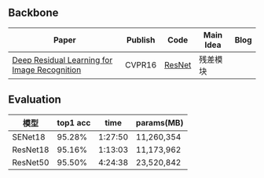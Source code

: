 ## Backbone

| Paper                                                        | Publish     | Code                                                         | Main Idea                                                    | Blog                                            |
| ------------------------------------------------------------ | ----------- | ------------------------------------------------------------ | ------------------------------------------------------------ | ----------------------------------------------- |
|[Deep Residual Learning for Image Recognition](https://arxiv.org/pdf/1512.03385.pdf)|CVPR16  |[ResNet]()|残差模块|            |

## Evaluation

| 模型         | top1 acc | time    | params(MB) |
| ------------ | -------- | ------- | ---------- |
| SENet18      | 95.28%   | 1:27:50 | 11,260,354 |
| ResNet18     | 95.16%   | 1:13:03 | 11,173,962 |
| ResNet50     | 95.50%   | 4:24:38 | 23,520,842 |